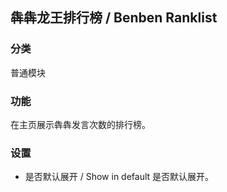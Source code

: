 ## 犇犇龙王排行榜 / Benben Ranklist

### 分类
普通模块

### 功能
在主页展示犇犇发言次数的排行榜。

### 设置
- 是否默认展开 / Show in default
  是否默认展开。